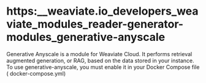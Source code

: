 # https:\_\_weaviate.io_developers_weaviate_modules_reader-generator-modules_generative-anyscale

Generative Anyscale is a module for Weaviate Cloud. It performs retrieval augmented generation, or RAG, based on the data stored in your instance. To use generative-anyscale, you must enable it in your Docker Compose file ( docker-compose.yml)
